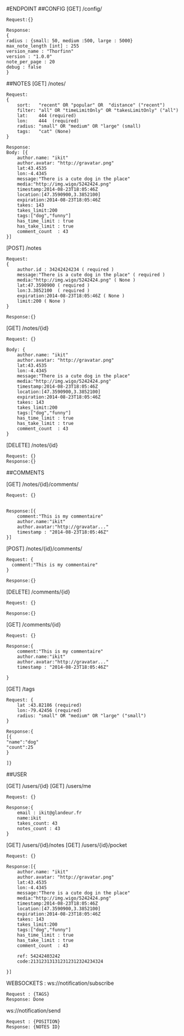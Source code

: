 #ENDPOINT
##CONFIG
[GET] /config/

    Request:{}

    Response:
    {
    radius : {small: 50, medium :500, large : 5000}  
    max_note_length [int] : 255
    version_name : "Thorfinn"
    version : "1.0.0"
    note_per_page : 20 
    debug : false
    }

##NOTES
[GET] /notes/ 

    Request: 
    {
        sort:   "recent" OR "popular" OR  "distance" ("recent")
        filter: "all" OR "timeLimitOnly" OR "takesLimitOnly" ("all")
        lat:    444 (required)
        lon:    444  (required)
        radius: "small" OR "medium" OR "large" (small)
        tags:   "cat" (None)
    }

    Response:
    Body: [{
        author.name: "ikit"
        author.avatar: "http://gravatar.png"
        lat:43.4535
        lon:-4.4345
        message:"There is a cute dog in the place"
        media:"http://img.wigo/5242424.png"
        timestamp:2014-08-23T18:05:46Z
        location:[47.3590900,3.3852100]
        expiration:2014-08-23T18:05:46Z
        takes: 143
        takes_limit:200
        tags:["dog","funny"]
        has_time_limit : true 
        has_take_limit : true 
        comment_count  : 43
    }]


[POST] /notes
  
    Request: 
    {
        author.id : 34242424234 ( required )
        message:"There is a cute dog in the place" ( required )
        media:"http://img.wigo/5242424.png" ( None )
        lat:47.3590900 ( required )
        lon:3.3852100  ( required )
        expiration:2014-08-23T18:05:46Z ( None ) 
        limit:200 ( None )
    }

    Response:{}

[GET] /notes/{id}

    Request: {}
   
    Body: {
        author.name: "ikit"
        author.avatar: "http://gravatar.png"
        lat:43.4535
        lon:-4.4345
        message:"There is a cute dog in the place"
        media:"http://img.wigo/5242424.png"
        timestamp:2014-08-23T18:05:46Z
        location:[47.3590900,3.3852100]
        expiration:2014-08-23T18:05:46Z
        takes: 143
        takes_limit:200
        tags:["dog","funny"]
        has_time_limit : true 
        has_take_limit : true 
        comment_count  : 43
    }


[DELETE] /notes/{id}
    
    Request: {}
    Response:{}

##COMMENTS

[GET] /notes/{id}/comments/
    
    Request: {}


    Response:[{
        comment:"This is my commentaire"
        author.name:"ikit"
        author.avatar:"http://gravatar..."
        timestamp : "2014-08-23T18:05:46Z"
    }]


[POST] /notes/{id}/comments/
    
    Request: {
      comment:"This is my commentaire"  
    }

    Response:{}


[DELETE] /comments/{id}
    
    Request: {}

    Response:{}

[GET] /comments/{id}
    
    Request: {}

    Response:{
        comment:"This is my commentaire"
        author.name:"ikit"
        author.avatar:"http://gravatar..."
        timestamp : "2014-08-23T18:05:46Z"

    }

[GET] /tags
    
    Request: {
        lat :43.82186 (required)
        lon:-79.42456 (required)
        radius: "small" OR "medium" OR "large" ("small")
    }

    Response:{
    [{
    "name":"dog"
    "count":25
    }
  
    ]}
  

##USER

[GET] /users/{id}
[GET] /users/me 

    Request: {}

    Response:{
        email : ikit@glandeur.fr
        name:ikit
        takes_count: 43
        notes_count : 43
    }

[GET] /users/{id}/notes
[GET] /users/{id}/pocket

    Request: {}

    Response:[{
        author.name: "ikit"
        author.avatar: "http://gravatar.png"
        lat:43.4535
        lon:-4.4345
        message:"There is a cute dog in the place"
        media:"http://img.wigo/5242424.png"
        timestamp:2014-08-23T18:05:46Z
        location:[47.3590900,3.3852100]
        expiration:2014-08-23T18:05:46Z
        takes: 143
        takes_limit:200
        tags:["dog","funny"]
        has_time_limit : true 
        has_take_limit : true 
        comment_count  : 43

        ref: 54242403242
        code:213123131312312312324234324

    }]


WEBSOCKETS : 
ws://notification/subscribe

    Request : {TAGS}
    Response: Done

ws://notification/send

    Request : {POSITION}
    Response: {NOTES ID}






